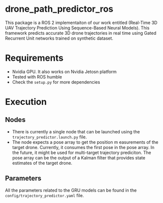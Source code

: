 # drone_path_predictor_ros
This package is a ROS 2 implementaiton of our work entitled (Real-Time 3D UAV Trajectory Prediction Using Sequence-Based
Neural Models). This framework predicts accurate 3D drone trajectories in real time using Gated Recurrent Unit networks trained on synthetic dataset.

# Requirements
* Nvidia GPU. It also works on Nvidia Jetosn platform
* Tested with ROS humble
* Check the `setup.py` for more dependencies

# Execution

## Nodes
* There is currently a single node that can be launched using the `trajectory_predictor.launch.py` file.
* The node expects a pose array to get the position m easurements of the target drone. Currently, it consumes the first pose in the pose array. In the future, it might be used for multi-target trajectory prediciton. The pose array can be the output of a Kalman filter that provides state estimates of the target drone.

## Parameters
All the parameters related to the GRU models can be found in the `config/trajectory_predictor.yaml` file.

